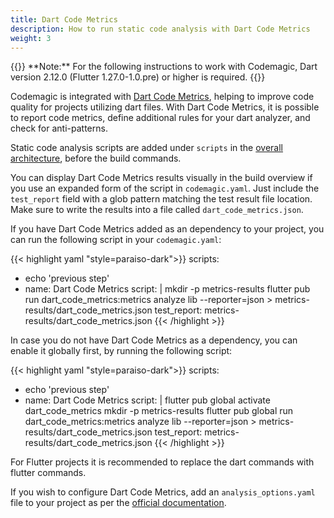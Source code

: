 ```yaml
---
title: Dart Code Metrics
description: How to run static code analysis with Dart Code Metrics
weight: 3
---
```

</p>
{{<notebox>}}
**Note:** For the following instructions to work with Codemagic, Dart version 2.12.0 (Flutter 1.27.0-1.0.pre) or higher is required.
{{</notebox>}}

Codemagic is integrated with [Dart Code Metrics](https://pub.dev/packages/dart_code_metrics), helping to improve code quality for projects utilizing dart files. With Dart Code Metrics, it is possible to report code metrics, define additional rules for your dart analyzer, and check for anti-patterns.

Static code analysis scripts are added under `scripts` in the [overall architecture](../getting-started/yaml#template), before the build commands.

You can display Dart Code Metrics results visually in the build overview if you use an expanded form of the script in `codemagic.yaml`. Just include the `test_report` field with a glob pattern matching the test result file location. Make sure to write the results into a file called `dart_code_metrics.json`.

If you have Dart Code Metrics added as an dependency to your project, you can run the following script in your `codemagic.yaml`:

{{< highlight yaml "style=paraiso-dark">}}
scripts:
  - echo 'previous step'
  - name: Dart Code Metrics
    script: | 
      mkdir -p metrics-results
      flutter pub run dart_code_metrics:metrics analyze lib --reporter=json > metrics-results/dart_code_metrics.json
    test_report: metrics-results/dart_code_metrics.json
{{< /highlight >}}


In case you do not have Dart Code Metrics as a dependency, you can enable it globally first, by running the following script:

{{< highlight yaml "style=paraiso-dark">}}
scripts:
  - echo 'previous step'
  - name: Dart Code Metrics
    script: | 
      flutter pub global activate dart_code_metrics
      mkdir -p metrics-results
      flutter pub global run dart_code_metrics:metrics analyze lib --reporter=json > metrics-results/dart_code_metrics.json
    test_report: metrics-results/dart_code_metrics.json
{{< /highlight >}}


For Flutter projects it is recommended to replace the dart commands with flutter commands.

If you wish to configure Dart Code Metrics, add an `analysis_options.yaml` file to your project as per the [official documentation](https://dartcodemetrics.dev/docs/getting-started/configuration).
